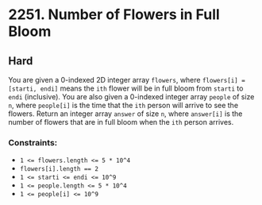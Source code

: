 # 2251. Number of Flowers in Full Bloom

## Hard

You are given a 0-indexed 2D integer array `flowers`, where `flowers[i] = [starti, endi]` means the `ith` flower will be
in full bloom from `starti` to `endi` (inclusive). You are also given a 0-indexed integer array `people` of size `n`,
where `people[i]` is the time that the `ith` person will arrive to see the flowers. Return an integer array `answer` of
size `n`, where `answer[i]` is the number of flowers that are in full bloom when the `ith` person arrives.

### Constraints:

- `1 <= flowers.length <= 5 * 10^4`
- `flowers[i].length == 2`
- `1 <= starti <= endi <= 10^9`
- `1 <= people.length <= 5 * 10^4`
- `1 <= people[i] <= 10^9`
